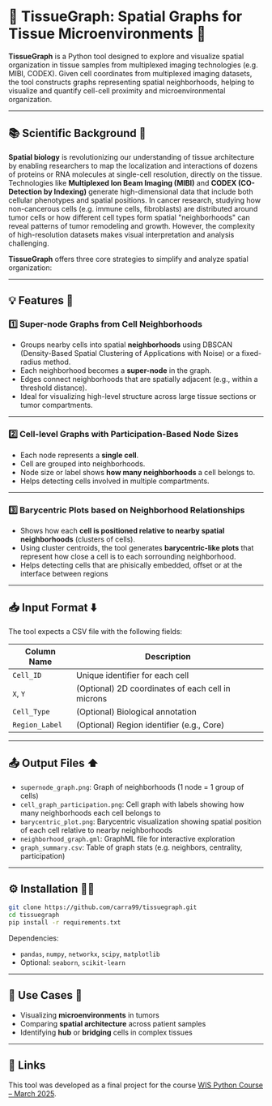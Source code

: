 # 🧠 TissueGraph: Spatial Graphs for Tissue Microenvironments 🔬

**TissueGraph** is a Python tool designed to explore and visualize spatial organization in tissue samples from multiplexed imaging technologies (e.g. MIBI, CODEX). Given cell coordinates from multiplexed imaging datasets, the tool constructs graphs representing spatial neighborhoods, helping to visualize and quantify cell-cell proximity and microenvironmental organization.

---

## 📚 Scientific Background 🧬

**Spatial biology** is revolutionizing our understanding of tissue architecture by enabling researchers to map the localization and interactions of dozens of proteins or RNA molecules at single-cell resolution, directly on the tissue. Technologies like **Multiplexed Ion Beam Imaging (MIBI)** and **CODEX (CO-Detection by Indexing)** generate high-dimensional data that include both cellular phenotypes and spatial positions.
In cancer research, studying how non-cancerous cells (e.g. immune cells, fibroblasts) are distributed around tumor cells or how different cell types form spatial "neighborhoods" can reveal patterns of tumor remodeling and growth. However, the complexity of high-resolution datasets makes visual interpretation and analysis challenging.

**TissueGraph** offers three core strategies to simplify and analyze spatial organization: 

--- 

## 💡 Features 🚀

### 1️⃣ Super-node Graphs from Cell Neighborhoods

- Groups nearby cells into spatial **neighborhoods** using DBSCAN (Density-Based Spatial Clustering of Applications with Noise) or a fixed-radius method.
- Each neighborhood becomes a **super-node** in the graph.
- Edges connect neighborhoods that are spatially adjacent (e.g., within a threshold distance).
- Ideal for visualizing high-level structure across large tissue sections or tumor compartments.

---

### 2️⃣ Cell-level Graphs with Participation-Based Node Sizes 

- Each node represents a **single cell**.
- Cell are grouped into neighborhoods.
- Node size or label shows **how many neighborhoods** a cell belongs to.
- Helps detecting cells involved in multiple compartments. 

---

### 3️⃣ Barycentric Plots based on Neighborhood Relationships

- Shows how each **cell is positioned relative to nearby spatial neighborhoods** (clusters of cells).
- Using cluster centroids, the tool generates **barycentric-like plots** that represent how close a cell is to each sorrounding neighborhood.
- Helps detecting cells that are phisically embedded, offset or at the interface between regions
  
---

## 📥 Input Format ⬇️

The tool expects a CSV file with the following fields:

| Column Name   | Description                              |
|---------------|------------------------------------------|
| `Cell_ID`     | Unique identifier for each cell          |
| `X`, `Y`      | (Optional) 2D coordinates of each cell in microns   |
| `Cell_Type`   | (Optional) Biological annotation         |
| `Region_Label`| (Optional) Region identifier (e.g., Core) |

---

## 📤 Output Files ⬆️

- `supernode_graph.png`: Graph of neighborhoods (1 node = 1 group of cells)
- `cell_graph_participation.png`: Cell graph with labels showing how many neighborhoods each cell belongs to
- `barycentric_plot.png`: Barycentric visualization showing spatial position of each cell relative to nearby neighborhoods 
- `neighborhood_graph.gml`: GraphML file for interactive exploration
- `graph_summary.csv`: Table of graph stats (e.g. neighbors, centrality, participation)

---

## ⚙️ Installation 🧑‍💻

```bash
git clone https://github.com/carra99/tissuegraph.git
cd tissuegraph
pip install -r requirements.txt
```

Dependencies:
- `pandas`, `numpy`, `networkx`, `scipy`, `matplotlib`
- Optional: `seaborn`, `scikit-learn`

---

## 🧠 Use Cases 🧪

- Visualizing **microenvironments** in tumors
- Comparing **spatial architecture** across patient samples
- Identifying **hub** or **bridging** cells in complex tissues

---

## 📎 Links

This tool was developed as a final project for the course [WIS Python Course – March 2025](https://github.com/code-Maven/wis-python-course-2025-03).
